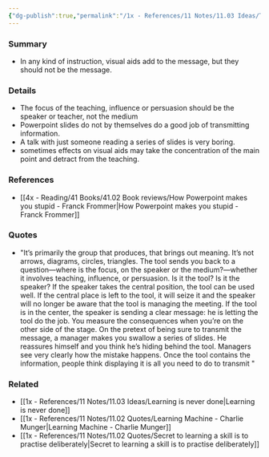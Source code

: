```yaml
---
{"dg-publish":true,"permalink":"/1x - References/11 Notes/11.03 Ideas/The speaker is the source of information not the visual aids/","title":"The speaker is the source of information not the visual aids","noteIcon":""}
---
```



### Summary
- In any kind of instruction, visual aids add to the message, but they should not be the message.

### Details
- The focus of the teaching, influence or persuasion should be the speaker or teacher, not the medium
- Powerpoint slides do not by themselves do a good job of transmitting information.
- A talk with just someone reading a series of slides is very boring.
- sometimes effects on visual aids may take the concentration of the main point and detract from the teaching.


### References
- [[4x - Reading/41 Books/41.02 Book reviews/How Powerpoint makes you stupid - Franck Frommer\|How Powerpoint makes you stupid - Franck Frommer]]

### Quotes
- "It’s primarily the group that produces, that brings out meaning. It’s not arrows, diagrams, circles, triangles. The tool sends you back to a question—where is the focus, on the speaker or the medium?—whether it involves teaching, influence, or persuasion. Is it the tool? Is it the speaker? If the speaker takes the central position, the tool can be used well. If the central place is left to the tool, it will seize it and the speaker will no longer be aware that the tool is managing the meeting. If the tool is in the center, the speaker is sending a clear message: he is letting the tool do the job. You measure the consequences when you’re on the other side of the stage. On the pretext of being sure to transmit the message, a manager makes you swallow a series of slides. He reassures himself and you think he’s hiding behind the tool. Managers see very clearly how the mistake happens. Once the tool contains the information, people think displaying it is all you need to do to transmit "


### Related
- [[1x - References/11 Notes/11.03 Ideas/Learning is never done\|Learning is never done]]
- [[1x - References/11 Notes/11.02 Quotes/Learning Machine - Charlie Munger\|Learning Machine - Charlie Munger]]
- [[1x - References/11 Notes/11.02 Quotes/Secret to learning a skill is to practise deliberately\|Secret to learning a skill is to practise deliberately]]
